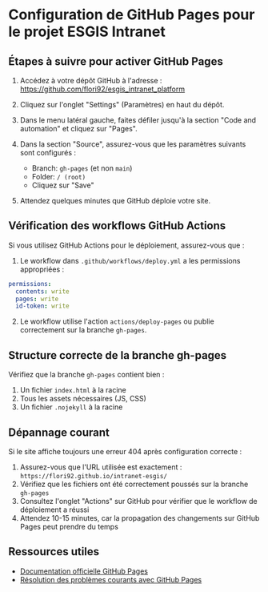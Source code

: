# Configuration de GitHub Pages pour le projet ESGIS Intranet

## Étapes à suivre pour activer GitHub Pages

1. Accédez à votre dépôt GitHub à l'adresse : https://github.com/flori92/esgis_intranet_platform

2. Cliquez sur l'onglet "Settings" (Paramètres) en haut du dépôt.

3. Dans le menu latéral gauche, faites défiler jusqu'à la section "Code and automation" et cliquez sur "Pages".

4. Dans la section "Source", assurez-vous que les paramètres suivants sont configurés :
   - Branch: `gh-pages` (et non `main`)
   - Folder: `/ (root)`
   - Cliquez sur "Save"

5. Attendez quelques minutes que GitHub déploie votre site.

## Vérification des workflows GitHub Actions

Si vous utilisez GitHub Actions pour le déploiement, assurez-vous que :

1. Le workflow dans `.github/workflows/deploy.yml` a les permissions appropriées :
```yaml
permissions:
  contents: write
  pages: write
  id-token: write
```

2. Le workflow utilise l'action `actions/deploy-pages` ou publie correctement sur la branche `gh-pages`.

## Structure correcte de la branche gh-pages

Vérifiez que la branche `gh-pages` contient bien :

1. Un fichier `index.html` à la racine
2. Tous les assets nécessaires (JS, CSS)
3. Un fichier `.nojekyll` à la racine

## Dépannage courant

Si le site affiche toujours une erreur 404 après configuration correcte :

1. Assurez-vous que l'URL utilisée est exactement : `https://flori92.github.io/intranet-esgis/`
2. Vérifiez que les fichiers ont été correctement poussés sur la branche `gh-pages`
3. Consultez l'onglet "Actions" sur GitHub pour vérifier que le workflow de déploiement a réussi
4. Attendez 10-15 minutes, car la propagation des changements sur GitHub Pages peut prendre du temps

## Ressources utiles

- [Documentation officielle GitHub Pages](https://docs.github.com/en/pages)
- [Résolution des problèmes courants avec GitHub Pages](https://docs.github.com/en/pages/getting-started-with-github-pages/troubleshooting-404-errors-for-github-pages-sites)
